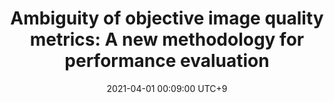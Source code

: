 ---
title:          "Ambiguity of objective image quality metrics: A new methodology for performance evaluation"
date:           2021-04-01 00:09:00 UTC+9
selected:       true
pub:            "Signal Processing: Image Communication"
pub_date:       "2021"
authors:
- Manri Cheon
- Toinon Vigier
- Lukáš Krasula
- Junghyuk Lee
- Patrick Le Callet
- Jong-Seok Lee
links:
  Paper: https://linkinghub.elsevier.com/retrieve/pii/S0923596521000096
  Arxiv: https://arxiv.org/abs/2101.07439
  Code: https://github.com/manricheon/AmbiguityIntervals
---